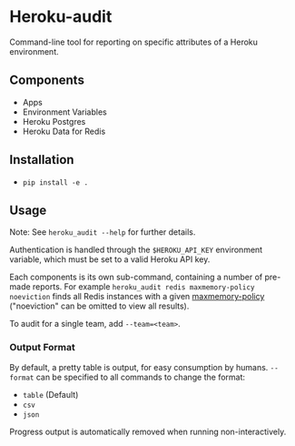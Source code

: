 # Heroku-audit

Command-line tool for reporting on specific attributes of a Heroku environment.

## Components

- Apps
- Environment Variables
- Heroku Postgres
- Heroku Data for Redis

## Installation

- `pip install -e .`

## Usage

Note: See `heroku_audit --help` for further details.

Authentication is handled through the `$HEROKU_API_KEY` environment variable, which must be set to a valid Heroku API key.

Each components is its own sub-command, containing a number of pre-made reports. For example `heroku_audit redis maxmemory-policy noeviction` finds all Redis instances with a given [maxmemory-policy](https://devcenter.heroku.com/articles/heroku-redis#maxmemory-policy) ("noeviction" can be omitted to view all results).

To audit for a single team, add `--team=<team>`.

### Output Format

By default, a pretty table is output, for easy consumption by humans. `--format` can be specified to all commands to change the format:

- `table` (Default)
- `csv`
- `json`

Progress output is automatically removed when running non-interactively.
